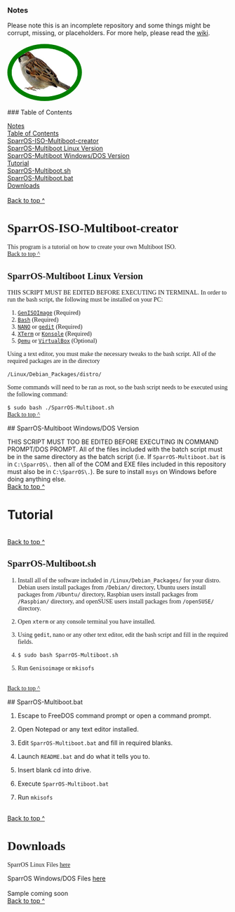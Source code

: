 <html>
<!-- Using Ubuntu Font
-->
<link rel="stylesheet" type="text/css" href="http://fonts.googleapis.com/css?family=Ubuntu:regular,bold&subset=Latin">
<head>
  <link rel="shortcut icon" type="image/x-icon" href="tux.ico" />
</head>

<style>
  .smaller-image {
  width: 150px;
  }

  .ubuntu {
  font-family: Ubuntu;
  }

  body {
        background-image: url("sparrow-wallpaper-5.jpg");
  }

  .thin-green-border {
  border-color: green;
  border-width: 10px;
  border-style: solid;
  border-radius: 500%;
  }
</style>

<body>
<div class=".ubuntu">
<a id="Notes" name="Notes"></a>
<br>
<h3>Notes</h3>

Please note this is an incomplete repository and some things might be corrupt, missing, or placeholders. For more help, please read the <a href="https://github.com/SparrOSDeveloperTeam/SparrOS-ISO-Multiboot-creator/wiki">wiki</a>.
<br>
<br>
<img class="smaller-image thin-green-border" src="sparrow.jpg">

<a id="TOC" name="TOC"></a>
</div>
### Table of Contents

  <a href="#Notes">Notes</a>
<br>
  <a href="#TOC">Table of Contents</a>
<br>
<a href="#SparrOS-ISO-Multiboot-creator">SparrOS-ISO-Multiboot-creator</a>
<br>
 <a href="#SparrOS-Multiboot-Linux">SparrOS-Multiboot Linux Version</a>
<br>
 <a href="#SparrOS-Multiboot-DOS">SparrOS-Multiboot Windows/DOS Version</a>
<br>
<a href="#Tutorial">Tutorial</a>
<br>
 <a href="#SparrOS-Multiboot.sh">SparrOS-Multiboot.sh</a>
<br>
 <a href="#SparrOS-Multiboot.bat">SparrOS-Multiboot.bat</a>
<br>
<a href="#Downloads">Downloads</a>
<br>
<br>
<a href="#Notes">Back to top ^</a>

<a id="SparrOS-ISO-Multiboot-creator" name="SparrOS-ISO-Multiboot-creator"></a>
<div class="ubuntu">
<h1>SparrOS-ISO-Multiboot-creator</h1>

This program is a tutorial on how to create your own Multiboot ISO.
<br>
<a href="#Notes">Back to top ^</a>

<a id="SparrOS-Multiboot-Linux" name="SparrOS-Multiboot-Linux"></a>
<h2>SparrOS-Multiboot Linux Version</h2>

THIS SCRIPT MUST BE EDITED BEFORE EXECUTING IN TERMINAL. In order to run the bash script, the following must be installed on your PC:

1. <a href="apt:genisoimage">`GenISOImage`</a> (Required)
2. <a href="apt:bash">`Bash`</a> (Required)
3. <a href="apt:nano">`NANO`</a> or <a href="apt:gedit">`gedit`</a> (Required)
4. <a href="apt:xterm">`XTerm`</a> or <a href="apt:konsole">`Konsole`</a> (Required)
5. <a href="apt:qemu">`Qemu`</a> or <a href="apt:virtualbox">`VirtualBox`</a> (Optional)

Using a text editor, you must make the necessary tweaks to the bash script. All of the required packages are in the directory 

`/Linux/Debian_Packages/distro/`

Some commands will need to be ran as root, so the bash script needs to be executed using the following command:

`$ sudo bash ./SparrOS-Multiboot.sh`
<br>
<a href="#Notes">Back to top ^</a>

<a id="SparrOS-Multiboot-DOS" name="SparrOS-Multiboot-DOS"></a>
</div>
## SparrOS-Multiboot Windows/DOS Version

THIS SCRIPT MUST TOO BE EDITED BEFORE EXECUTING IN COMMAND PROMPT/DOS PROMPT. All of the files included with the batch script must be in the same directory as the batch script (i.e. If `SparrOS-Multiboot.bat` is in `C:\SparrOS\.` then all of the COM and EXE files included in this repository must also be in `C:\SparrOS\.`).
Be sure to install `msys` on Windows before doing anything else.
<br>
<a href="#Notes">Back to top ^</a>

<a id="Tutorial" name="Tutorial"></a>
# Tutorial
<br>
<a href="#Notes">Back to top ^</a>

<a id="SparrOS-Multiboot.sh" name="SparrOS-Multiboot.sh"></a>
<div class="ubuntu">
<h2>SparrOS-Multiboot.sh</h2>

1. Install all of the software included in `/Linux/Debian_Packages/` for your distro. Debian users install packages from `/Debian/` directory, Ubuntu users install packages from `/Ubuntu/` directory, Raspbian users install packages from `/Raspbian/` directory, and openSUSE users install packages from `/openSUSE/` directory.

2. Open `xterm` or any console terminal you have installed.

3. Using `gedit`, nano or any other text editor, edit the bash script and fill in the required fields.

4. `$ sudo bash SparrOS-Multiboot.sh`

5. Run `Genisoimage` or `mkisofs`
<br>
<a href="#Notes">Back to top ^</a>

<a id="SparrOS-Multiboot.bat" name="SparrOS-Multiboot.bat"></a>
</div>
## SparrOS-Multiboot.bat

1. Escape to FreeDOS command prompt or open a command prompt.

2. Open Notepad or any text editor installed.

3. Edit `SparrOS-Multiboot.bat` and fill in required blanks.

4. Launch `README.bat` and do what it tells you to.

5. Insert blank cd into drive.

6. Execute `SparrOS-Multiboot.bat`

7. Run `mkisofs`
<br>
<a href="#Notes">Back to top ^</a>

<a id="Downloads" name="Downloads"></a>
<div class="ubuntu">
<h1>Downloads</h1>

SparrOS Linux Files <a href="https://github.com/SparrOSDeveloperTeam/SparrOS-ISO-Multiboot-creator/tree/master/Linux">here</a>
<br>
</div>
SparrOS Windows/DOS Files <a href="https://github.com/SparrOSDeveloperTeam/SparrOS-ISO-Multiboot-creator/tree/master/Windows">here</a>
<br>
<br>
Sample coming soon
<br>
<a href="#Notes">Back to top ^</a>
</body>
</html>

